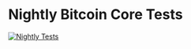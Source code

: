 # Nightly Bitcoin Core Tests

[![Nightly Tests](https://github.com/hebasto/bitcoin-core-nightly/actions/workflows/nightly.yml/badge.svg)](https://github.com/hebasto/bitcoin-core-nightly/actions/workflows/nightly.yml?query=event%3Aschedule)
